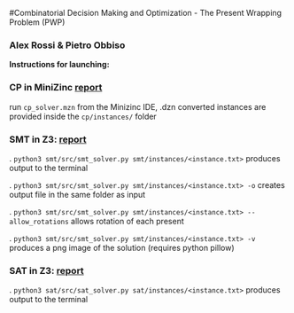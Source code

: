 #Combinatorial Decision Making and Optimization - The Present Wrapping Problem (PWP)
### Alex Rossi & Pietro Obbiso

**Instructions for launching:**

### CP in MiniZinc [report](cp/report.pdf)

run `cp_solver.mzn` from the Minizinc IDE,
.dzn converted instances are provided inside the `cp/instances/` folder

### SMT in Z3:  [report](smt/report.pdf)
. `python3 smt/src/smt_solver.py smt/instances/<instance.txt>` produces output to the terminal

. `python3 smt/src/smt_solver.py smt/instances/<instance.txt> -o` creates output file in the same folder as input

. `python3 smt/src/smt_solver.py smt/instances/<instance.txt> --allow_rotations` allows rotation of each present

. `python3 smt/src/smt_solver.py smt/instances/<instance.txt> -v` produces a png image of the solution (requires python pillow)


### SAT in Z3:  [report](sat/report.pdf)
. `python3 sat/src/sat_solver.py sat/instances/<instance.txt>` produces output to the terminal
